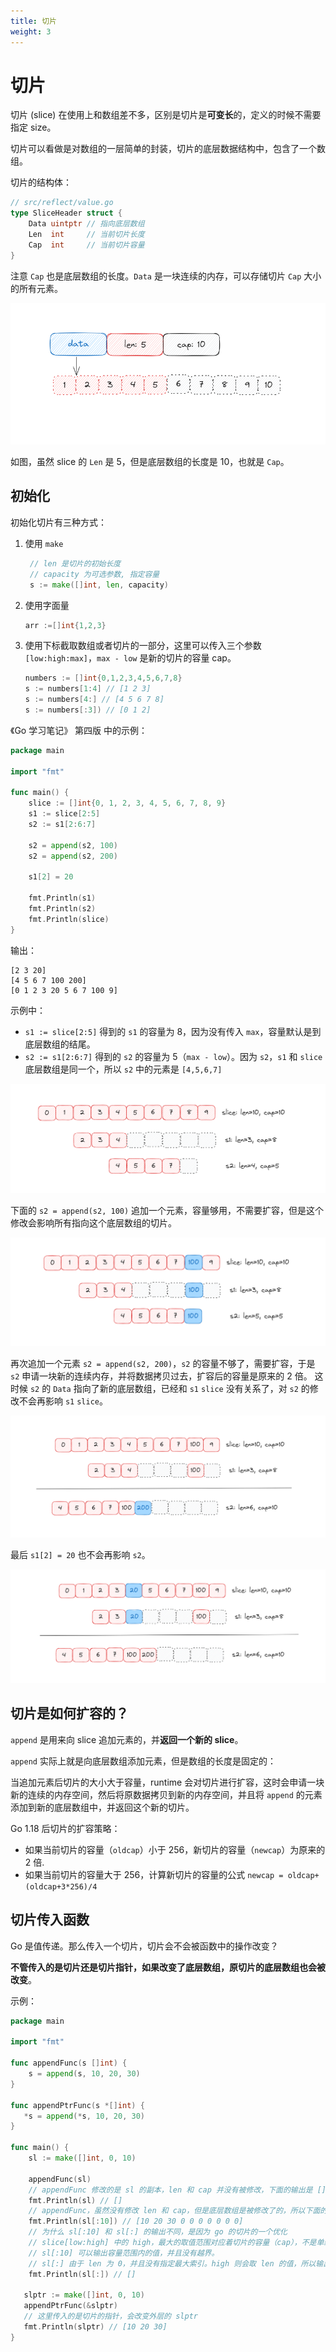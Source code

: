 ```yaml
---
title: 切片
weight: 3
---
```


# 切片

切片 (slice) 在使用上和数组差不多，区别是切片是**可变长**的，定义的时候不需要指定 size。

切片可以看做是对数组的一层简单的封装，切片的底层数据结构中，包含了一个数组。

切片的结构体：

```go
// src/reflect/value.go
type SliceHeader struct {
	Data uintptr // 指向底层数组
	Len  int     // 当前切片长度
	Cap  int     // 当前切片容量
}
```

注意 `Cap` 也是底层数组的长度。`Data` 是一块连续的内存，可以存储切片 `Cap` 大小的所有元素。

![slice-struct](https://raw.githubusercontent.com/shipengqi/illustrations/76c579125ad122d2f1a4d9e605139af61da3a7c5/go/slice-struct.png)

如图，虽然 slice 的 `Len` 是 5，但是底层数组的长度是 10，也就是 `Cap`。

## 初始化

初始化切片有三种方式：

1. 使用 `make`
   ```go
    // len 是切片的初始长度
    // capacity 为可选参数, 指定容量
    s := make([]int, len, capacity)
   ```
2. 使用字面量
   ```go
   arr :=[]int{1,2,3}
   ```
3. 使用下标截取数组或者切片的一部分，这里可以传入三个参数 `[low:high:max]`，`max - low` 是新的切片的容量 cap。
   ```go
   numbers := []int{0,1,2,3,4,5,6,7,8}
   s := numbers[1:4] // [1 2 3]
   s := numbers[4:] // [4 5 6 7 8]
   s := numbers[:3]) // [0 1 2]
   ```

《Go 学习笔记》 第四版 中的示例：

```go
package main

import "fmt"

func main() {
	slice := []int{0, 1, 2, 3, 4, 5, 6, 7, 8, 9}
	s1 := slice[2:5]
	s2 := s1[2:6:7]

	s2 = append(s2, 100)
	s2 = append(s2, 200)

	s1[2] = 20

	fmt.Println(s1)
	fmt.Println(s2)
	fmt.Println(slice)
}
```

输出：

```
[2 3 20]                
[4 5 6 7 100 200]       
[0 1 2 3 20 5 6 7 100 9]
```

示例中：

- `s1 := slice[2:5]` 得到的 `s1` 的容量为 8，因为没有传入 `max`，容量默认是到底层数组的结尾。
- `s2 := s1[2:6:7]` 得到的 `s2` 的容量为 5（`max - low`）。因为 `s2`，`s1` 和 `slice` 底层数组是同一个，所以 `s2` 中的元素是 `[4,5,6,7]`

![slice-cut](https://raw.githubusercontent.com/shipengqi/illustrations/d28ded522afae7c5fec7cd9a38d6ba3e4287c52d/go/slice-cut.png)

下面的 `s2 = append(s2, 100)` 追加一个元素，容量够用，不需要扩容，但是这个修改会影响所有指向这个底层数组的切片。

![slice-cut-append](https://raw.githubusercontent.com/shipengqi/illustrations/d28ded522afae7c5fec7cd9a38d6ba3e4287c52d/go/slice-cut-append.png)

再次追加一个元素 `s2 = append(s2, 200)`，`s2` 的容量不够了，需要扩容，于是 `s2` 申请一块新的连续内存，并将数据拷贝过去，扩容后的容量是原来的 2 倍。
这时候 `s2` 的 `Data` 指向了新的底层数组，已经和 `s1` `slice` 没有关系了，对 `s2` 的修改不会再影响 `s1` `slice`。

![slice-cut-append2](https://raw.githubusercontent.com/shipengqi/illustrations/d28ded522afae7c5fec7cd9a38d6ba3e4287c52d/go/slice-cut-append2.png)

最后 `s1[2] = 20` 也不会再影响 `s2`。

![slice-cut-append3](https://raw.githubusercontent.com/shipengqi/illustrations/d28ded522afae7c5fec7cd9a38d6ba3e4287c52d/go/slice-cut-append3.png)

## 切片是如何扩容的？ 

`append` 是用来向 slice 追加元素的，并**返回一个新的 slice**。

`append` 实际上就是向底层数组添加元素，但是数组的长度是固定的：

当追加元素后切片的大小大于容量，runtime 会对切片进行扩容，这时会申请一块新的连续的内存空间，然后将原数据拷贝到新的内存空间，并且将 `append` 的元素添加到新的底层数组中，并返回这个新的切片。

Go 1.18 后切片的扩容策略：

- 如果当前切片的容量（`oldcap`）小于 256，新切片的容量（`newcap`）为原来的 2 倍.
- 如果当前切片的容量大于 256，计算新切片的容量的公式 `newcap = oldcap+(oldcap+3*256)/4`

## 切片传入函数

Go 是值传递。那么传入一个切片，切片会不会被函数中的操作改变？

**不管传入的是切片还是切片指针，如果改变了底层数组，原切片的底层数组也会被改变**。

示例：

```go
package main

import "fmt"

func appendFunc(s []int) {
	s = append(s, 10, 20, 30)
}

func appendPtrFunc(s *[]int) {
   *s = append(*s, 10, 20, 30)
}

func main() {
	sl := make([]int, 0, 10)

	appendFunc(sl)
	// appendFunc 修改的是 sl 的副本，len 和 cap 并没有被修改，下面的输出是 []
	fmt.Println(sl) // []
	// appendFunc，虽然没有修改 len 和 cap，但是底层数组是被修改了的，所以下面的输出会包含 10 20 30
	fmt.Println(sl[:10]) // [10 20 30 0 0 0 0 0 0 0]
	// 为什么 sl[:10] 和 sl[:] 的输出不同，是因为 go 的切片的一个优化
	// slice[low:high] 中的 high，最大的取值范围对应着切片的容量（cap），不是单纯的长度（len）。
	// sl[:10] 可以输出容量范围内的值，并且没有越界。
	// sl[:] 由于 len 为 0，并且没有指定最大索引。high 则会取 len 的值，所以输出为 []
	fmt.Println(sl[:]) // []

   slptr := make([]int, 0, 10)
   appendPtrFunc(&slptr)
   // 这里传入的是切片的指针，会改变外层的 slptr
   fmt.Println(slptr) // [10 20 30]
}
```
